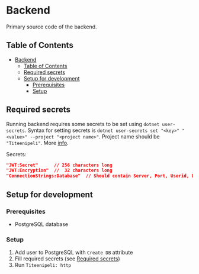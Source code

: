 # Backend

Primary source code of the backend.

## Table of Contents

<!-- TOC -->
* [Backend](#backend)
  * [Table of Contents](#table-of-contents)
  * [Required secrets](#required-secrets)
  * [Setup for development](#setup-for-development)
    * [Prerequisites](#prerequisites)
    * [Setup](#setup)
<!-- TOC -->

## Required secrets

Running backend requires some secrets to be set using `dotnet user-secrets`.
Syntax for setting secrets is `dotnet user-secrets set "<key>" "<value>" --project "<project name>"`.
Project name should be `"Titeenipeli"`. More [info](https://learn.microsoft.com/en-us/aspnet/core/security/app-secrets).

Secrets:
```json lines
"JWT:Secret"      // 256 characters long
"JWT:Encryption"  //  32 characters long
"ConnectionStrings:Database"  // Should contain Server, Port, Userid, Database
```

## Setup for development

### Prerequisites

- PostgreSQL database

### Setup

1. Add user to PostgreSQL with `Create DB` attribute
2. Fill required secrets (see [Required secrets](#required-secrets))
3. Run `Titeenipeli: http`